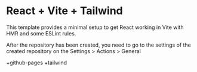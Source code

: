 # React + Vite + Tailwind

This template provides a minimal setup to get React working in Vite with HMR and some ESLint rules.

After the repository has been created, you need to go to the settings of the created repository on the Settings > Actions > General

+github-pages
+tailwind
